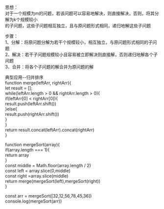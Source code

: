 思想：   
对于一个规模为m的问题，若该问题可以容易地解决，则直接解决，否则，将其分解为k个规模较小   
的子问题，这些子问题相互独立，且与原问题形式相同，递归地解这些子问题   
  
步骤：  
1、分解：将原问题分解为若干个规模较小，相互独立，与原问题形式相同的子问题   
2、解决：若干子问题规模较小且容易被立即解决则直接解，否则递归地解各个子问题   
3、合并：将各个子问题的解合并为原问题的解   
   
典型应用--归并排序   
function merge(leftArr, rightArr){   
  let result = [];   
  while(leftArr.length > 0 && rightArr.length > 0){  
    if(leftArr[0] < rightArr[0]){  
      result.push(leftArr.shift())   
    }else{   
      result.push(rightArr.shift())   
    }  
  }   
  return result.concat(leftArr).concat(rightArr)   
}  
  
function mergeSort(array){   
  if(array.length === 1){  
    return array  
  }  
  const middle = Math.floor(array.length / 2)  
  const left = array.slice(0,middle)  
  const right =array.slice(middle)   
  return merge(mergeSort(left),mergeSort(right))  
}  
  
const arr = mergeSort([32,12,56,78,45,36])  
console.log(mergeSort(arr))  